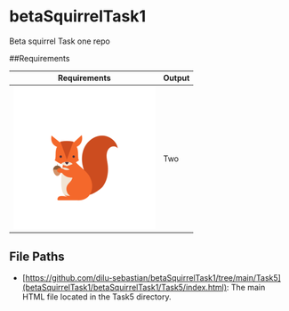 # betaSquirrelTask1
Beta squirrel Task one repo

##Requirements

| Requirements        | Output |
|---------------------|--------|
| ![learning](learning/images/icon.png)| Two |

## File Paths

- [https://github.com/dilu-sebastian/betaSquirrelTask1/tree/main/Task5](betaSquirrelTask1/betaSquirrelTask1/Task5/index.html): The main HTML file located in the Task5 directory.

